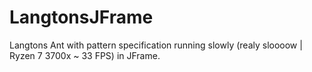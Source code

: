 # LangtonsJFrame
Langtons Ant with pattern specification running slowly (realy sloooow | Ryzen 7 3700x ~ 33 FPS) in JFrame.
